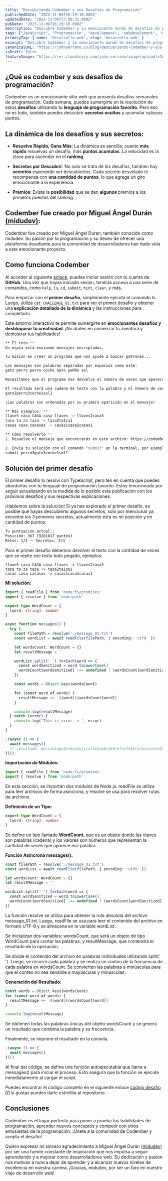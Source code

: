 ```yaml
---
title: "Descubriendo Codember y sus Desafíos de Programación"
publishedDate: "2023-11-06T16:29:10.000Z"
updatedDate: "2023-11-06T17:09:31.000Z"
pubDate: "2023-11-06T16:29:10.000Z"
description: "Descubre Codember y su emocionante mundo de desafíos de programación. Resuelve retos en tu lenguaje favorito, ya sea Python, PHP, JavaScript, Go, TypeScript y más. Además, desbloquea pistas secretas para descubrir misterios ocultos en el camino."
tags: ["JavaScript", "Programación", "development", "webdeveloment", "desarrollo-web", "Python", "PHP", "JavaScript", "TypeScript", "Codember", "Desafios", "retos", "pruebas", "secretos"]
primaryTag: { name: 'Desarrollo-web', slug: 'desarrollo-web' }
excerpt: "Descubre Codember y su emocionante mundo de desafíos de programación. Resuelve retos en tu lenguaje favorito, ya sea Python, PHP, JavaScript, Go, TypeScript y más. Además, desbloquea pistas secretas para descubrir misterios ocultos en el camino."
canonicalURL: "https://johnserrano.co/blog/descubriendo-codember-y-sus-desafios-de-programacion"
isDraft: false
featureImage: "https://res.cloudinary.com/john-serrano/image/upload/v1699289192/John%20Serrano/Blog%20Post/descubriendo-codember-y-sus-desafios-de-programacion/base-portada_ozpsyf.webp"
---
```


## ¿Qué es codember y sus desafíos de programación?

Codember es un emocionante sitio web que presenta desafíos semanales de programación. Cada semana, puedes sumergirte en la resolución de estos **desafíos** utilizando tu **lenguaje de programación favorito**. Pero eso no es todo, también puedes descubrir **secretos ocultos** y acumular valiosos puntos.

## La dinámica de los desafíos y sus secretos:

* **Resuelve Rápido, Gana Más**: La dinámica es sencilla; cuanto **más rápido** resuelvas un desafío, más **puntos acumulas**. La velocidad es la clave para ascender en el **ranking**.

* **Secretos por Descubrir**: No solo se trata de los desafíos, también hay **secretos** esperando ser descubiertos. Cada secreto desvelado te recompensa con **una cantidad de puntos**, lo que agrega un giro emocionante a la experiencia.

* **Premios**: Existe la **posibilidad** que se den **algunos** premios a los primeros puestos del ranking.


## Codember fue creado por Miguel Ángel Durán [(midudev)](https://www.linkedin.com/in/midudev/):

Codember fue creado por Miguel Angel Duran, también conocido como midudev. Su pasión por la programación y su deseo de ofrecer una plataforma desafiante para la comunidad de desarrolladores han dado vida a este emocionante proyecto.

## Como funciona Codember

Al acceder al siguiente [enlace](https://codember.dev/), puedes iniciar sesión con tu cuenta de **GitHub**. Una vez que hayas iniciado sesión, tendrás acceso a una serie de comandos, como `help`, `ls`, `cd`, `submit`, `hint`, `clear`, y más.

Para empezar con el **primer desafío**, simplemente ejecuta el comando ls. Luego, utiliza `cat CHALLENGE_01.txt` para ver el primer desafío y obtener una **explicación detallada de la dinámica** y las instrucciones para completarlo.

Este entorno interactivo te permite sumergirte en **emocionantes desafíos y desbloquear tu creatividad**. ¡No dudes en comenzar tu aventura y demostrar tus habilidades!

```bash
** El reto **
Un espía está enviando mensajes encriptados.

Tu misión es crear un programa que nos ayude a buscar patrones...

Los mensajes son palabras separadas por espacios como este:
gato perro perro coche Gato peRRo sol

Necesitamos que el programa nos devuelva el número de veces que aparece cada palabra en el mensaje, independientemente de si está en mayúsculas o minúsculas.

El resultado será una cadena de texto con la palabra y el número de veces que aparece en el mensaje, con este formato:
gato2perro3coche1sol1

¡Las palabras son ordenadas por su primera aparición en el mensaje!

** Más ejemplos: **
llaveS casa CASA casa llaves -> llaves2casa3
taza ta za taza -> taza2ta1za1
casas casa casasas -> casas1casa1casas1

** Cómo resolverlo **
1. Resuelve el mensaje que encontrarás en este archivo: https://codember.dev/data/message_01.txt

2. Envía tu solución con el comando "submit" en la terminal, por ejemplo así:
submit perro3gato3coche1sol1
```

## Solución del primer desafío

El primer desafío lo resolví con TypeScript, pero ten en cuenta que puedes abordarlos con tu lenguaje de programación favorito. Estoy emocionado por seguir actualizando en la medida de lo posible esta publicación con los próximos desafíos y sus respectivas explicaciones.


¡Hablemos sobre la solución! Si ya has explorado el primer desafío, es posible que hayas descubierto algunos secretos, solo por mencionar ya encontre los 3 primeros secretos, actualmente esta es mi posición y mi cantidad de puntos:

```bash
Tu puntuación actual::
Posición: 367 (9201017 puntos)
Retos: 1/1 － Secretos: 3/3
```

Para el primer desafío debemos devolver el texto con la cantidad de veces que se repite ese texto todo pegado, ejemplos:

```text
llaveS casa CASA casa llaves -> llaves2casa3
taza ta za taza -> taza2ta1za1
casas casa casasas -> casas1casa1casas1
```

**Mi solución:**
```ts
import { readFile } from 'node:fs/promises'
import { resolve } from 'node:path'

export type WordCount = {
  [word: string]: number
}

async function messages() {
  try {
    const filePath = resolve('./message_01.txt')
    const wordList = await readFile(filePath, { encoding: 'utf8' })

    let wordsCount: WordCount = {}
    let resultMessage = ''

    wordList.split(' ').forEach(word => {
      const wordSanitized = word.toLowerCase()
      wordsCount[wordSanitized] !== undefined ? (wordsCount[wordSanitized] += 1) : (wordsCount[wordSanitized] = 1)
    })

    const words = Object.keys(wordsCount)

    for (const word of words) {
      resultMessage += `${word}${wordsCount[word]}`
    }

    console.log(resultMessage)
  } catch (error) {
    console.log('This is error -> ', error)
  }
}

;(async () => {
  await messages()
  // resultado: murcielago15leon15jirafa15cebra6elefante15rinoceronte15hipopotamo15ardilla15mapache15zorro15lobo15oso15puma2jaguar14tigre10leopardo10gato12perro12caballo14vaca14toro14cerdo14oveja14cabra14gallina10pato10ganso10pavo10paloma10halcon11aguila11buho11colibri9canario8loro8tucan8pinguino7flamenco7
})()
```

**Importación de Módulos:**
```ts
import { readFile } from 'node:fs/promises'
import { resolve } from 'node:path'
```
En esta sección, se importan dos módulos de Node.js. readFile se utiliza para leer archivos de forma asíncrona, y resolve se usa para resolver rutas de archivos.

**Definición de un Tipo:**
```ts
export type WordCount = {
  [word: string]: number
}
```
Se define un tipo llamado **WordCount**, que es un objeto donde las claves son palabras (cadena) y los valores son números que representan la cantidad de veces que aparece esa palabra.

**Función Asíncrona messages():**
```ts
const filePath = resolve('./message_01.txt')
const wordList = await readFile(filePath, { encoding: 'utf8' })

let wordsCount: WordCount = {}
let resultMessage = ''

wordList.split(' ').forEach(word => {
  const wordSanitized = word.toLowerCase()
  wordsCount[wordSanitized] !== undefined ? (wordsCount[wordSanitized] += 1) : (wordsCount[wordSanitized] = 1)
})
```

La función resolve se utiliza para obtener la ruta absoluta del archivo message_01.txt. Luego, readFile se usa para leer el contenido del archivo en formato UTF-8 y se almacena en la variable wordList.

Se inicializan dos variables: wordsCount, que será un objeto de tipo WordCount para contar las palabras, y resultMessage, que contendrá el resultado de la operación.

Se divide el contenido del archivo en palabras individuales utilizando split(' '). Luego, se recorre cada palabra y se realiza un conteo de la frecuencia de cada palabra en wordsCount. Se convierten las palabras a minúsculas para que el conteo no sea sensible a mayúsculas y minúsculas.

**Generación del Resultado:**
```ts
const words = Object.keys(wordsCount)
for (const word of words) {
  resultMessage += `${word}${wordsCount[word]}`
}

console.log(resultMessage)
```

Se obtienen todas las palabras únicas del objeto wordsCount y se genera un resultado que combina la palabra y su frecuencia.

Finalmente, se imprime el resultado en la consola.

```ts
;(async () => {
  await messages()
})()
```

Al final del código, se define una función autoejecutable que llama a messages() para iniciar el proceso. Esto asegura que la función se ejecute inmediatamente al cargar el script.

Puedes encontrar el código completo en el siguiente enlace [código desafío 01](https://github.com/johnsi15/codember) si gustas puedes darle estrellita al repositorio.

## Conclusiones
Codember es el lugar perfecto para poner a prueba tus habilidades de programación, aprender nuevos conceptos y competir con otros entusiastas de la programación. ¡Únete a la comunidad de Codember y acepta el desafío!

Quiero expresar mi sincero agradecimiento a Miguel Ángel Durán [(midudev)](https://www.linkedin.com/in/midudev/) por ser una fuente constante de inspiración que nos impulsa a seguir aprendiendo y a mejorar como desarrolladores web. Su dedicación y pasión nos motivan a nunca dejar de aprender y a alcanzar nuevos niveles de excelencia en nuestra carrera. ¡Gracias, midudev, por ser un faro en nuestro viaje de desarrollo web!


